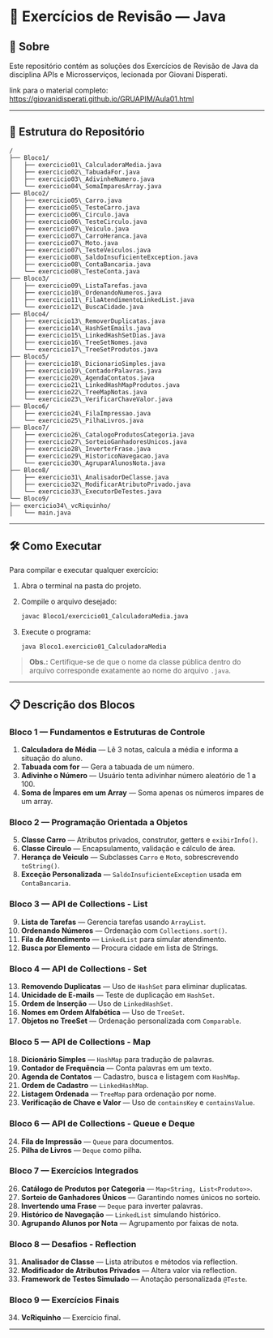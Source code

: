 # 📌 Exercícios de Revisão — Java

## 📖 Sobre

Este repositório contém as soluções dos Exercícios de Revisão de Java da disciplina APIs e Microsserviços, lecionada por Giovani Disperati.

link para o material completo: https://giovanidisperati.github.io/GRUAPIM/Aula01.html

---

## 📂 Estrutura do Repositório

```
/
├── Bloco1/
│   ├── exercicio01\_CalculadoraMedia.java
│   ├── exercicio02\_TabuadaFor.java
│   ├── exercicio03\_AdivinheNumero.java
│   └── exercicio04\_SomaImparesArray.java
├── Bloco2/
│   ├── exercicio05\_Carro.java
│   ├── exercicio05\_TesteCarro.java
│   ├── exercicio06\_Circulo.java
│   ├── exercicio06\_TesteCirculo.java
│   ├── exercicio07\_Veiculo.java
│   ├── exercicio07\_CarroHeranca.java
│   ├── exercicio07\_Moto.java
│   ├── exercicio07\_TesteVeiculos.java
│   ├── exercicio08\_SaldoInsuficienteException.java
│   ├── exercicio08\_ContaBancaria.java
│   └── exercicio08\_TesteConta.java
├── Bloco3/
│   ├── exercicio09\_ListaTarefas.java
│   ├── exercicio10\_OrdenandoNumeros.java
│   ├── exercicio11\_FilaAtendimentoLinkedList.java
│   └── exercicio12\_BuscaCidade.java
├── Bloco4/
│   ├── exercicio13\_RemoverDuplicatas.java
│   ├── exercicio14\_HashSetEmails.java
│   ├── exercicio15\_LinkedHashSetDias.java
│   ├── exercicio16\_TreeSetNomes.java
│   └── exercicio17\_TreeSetProdutos.java
├── Bloco5/
│   ├── exercicio18\_DicionarioSimples.java
│   ├── exercicio19\_ContadorPalavras.java
│   ├── exercicio20\_AgendaContatos.java
│   ├── exercicio21\_LinkedHashMapProdutos.java
│   ├── exercicio22\_TreeMapNotas.java
│   └── exercicio23\_VerificarChaveValor.java
├── Bloco6/
│   ├── exercicio24\_FilaImpressao.java
│   └── exercicio25\_PilhaLivros.java
├── Bloco7/
│   ├── exercicio26\_CatalogoProdutosCategoria.java
│   ├── exercicio27\_SorteioGanhadoresUnicos.java
│   ├── exercicio28\_InverterFrase.java
│   ├── exercicio29\_HistoricoNavegacao.java
│   └── exercicio30\_AgruparAlunosNota.java
├── Bloco8/
│   ├── exercicio31\_AnalisadorDeClasse.java
│   ├── exercicio32\_ModificarAtributoPrivado.java
│   └── exercicio33\_ExecutorDeTestes.java
└── Bloco9/
├── exercicio34\_vcRiquinho/
│   └── main.java

```
---

## 🛠️ Como Executar
Para compilar e executar qualquer exercício:

1. Abra o terminal na pasta do projeto.
2. Compile o arquivo desejado:
   ```bash
   javac Bloco1/exercicio01_CalculadoraMedia.java

3. Execute o programa:

   ```bash
   java Bloco1.exercicio01_CalculadoraMedia


> **Obs.:** Certifique-se de que o nome da classe pública dentro do arquivo corresponde exatamente ao nome do arquivo `.java`.

---

## 📋 Descrição dos Blocos

### **Bloco 1 — Fundamentos e Estruturas de Controle**

1. **Calculadora de Média** — Lê 3 notas, calcula a média e informa a situação do aluno.
2. **Tabuada com for** — Gera a tabuada de um número.
3. **Adivinhe o Número** — Usuário tenta adivinhar número aleatório de 1 a 100.
4. **Soma de Ímpares em um Array** — Soma apenas os números ímpares de um array.

### **Bloco 2 — Programação Orientada a Objetos**

5. **Classe Carro** — Atributos privados, construtor, getters e `exibirInfo()`.
6. **Classe Circulo** — Encapsulamento, validação e cálculo de área.
7. **Herança de Veiculo** — Subclasses `Carro` e `Moto`, sobrescrevendo `toString()`.
8. **Exceção Personalizada** — `SaldoInsuficienteException` usada em `ContaBancaria`.

### **Bloco 3 — API de Collections - List**

9. **Lista de Tarefas** — Gerencia tarefas usando `ArrayList`.
10. **Ordenando Números** — Ordenação com `Collections.sort()`.
11. **Fila de Atendimento** — `LinkedList` para simular atendimento.
12. **Busca por Elemento** — Procura cidade em lista de Strings.

### **Bloco 4 — API de Collections - Set**

13. **Removendo Duplicatas** — Uso de `HashSet` para eliminar duplicatas.
14. **Unicidade de E-mails** — Teste de duplicação em `HashSet`.
15. **Ordem de Inserção** — Uso de `LinkedHashSet`.
16. **Nomes em Ordem Alfabética** — Uso de `TreeSet`.
17. **Objetos no TreeSet** — Ordenação personalizada com `Comparable`.

### **Bloco 5 — API de Collections - Map**

18. **Dicionário Simples** — `HashMap` para tradução de palavras.
19. **Contador de Frequência** — Conta palavras em um texto.
20. **Agenda de Contatos** — Cadastro, busca e listagem com `HashMap`.
21. **Ordem de Cadastro** — `LinkedHashMap`.
22. **Listagem Ordenada** — `TreeMap` para ordenação por nome.
23. **Verificação de Chave e Valor** — Uso de `containsKey` e `containsValue`.

### **Bloco 6 — API de Collections - Queue e Deque**

24. **Fila de Impressão** — `Queue` para documentos.
25. **Pilha de Livros** — `Deque` como pilha.

### **Bloco 7 — Exercícios Integrados**

26. **Catálogo de Produtos por Categoria** — `Map<String, List<Produto>>`.
27. **Sorteio de Ganhadores Únicos** — Garantindo nomes únicos no sorteio.
28. **Invertendo uma Frase** — `Deque` para inverter palavras.
29. **Histórico de Navegação** — `LinkedList` simulando histórico.
30. **Agrupando Alunos por Nota** — Agrupamento por faixas de nota.

### **Bloco 8 — Desafios - Reflection**

31. **Analisador de Classe** — Lista atributos e métodos via reflection.
32. **Modificador de Atributos Privados** — Altera valor via reflection.
33. **Framework de Testes Simulado** — Anotação personalizada `@Teste`.

### **Bloco 9 — Exercícios Finais**

34. **VcRiquinho** — Exercício final.

---

